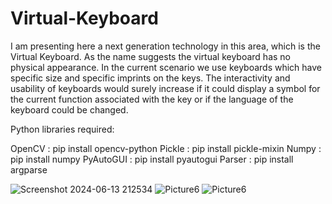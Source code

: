# Virtual-Keyboard
I am presenting here a next generation technology in this area, which is the Virtual Keyboard. As the name suggests the virtual keyboard has no physical appearance. In the current scenario we use keyboards which have specific size and specific imprints on the keys. The interactivity and usability of keyboards would surely increase if it could display a symbol for the current function associated with the key or if the language of the keyboard could be changed.


Python libraries required:

OpenCV    : pip install opencv-python
Pickle    : pip install pickle-mixin
Numpy     : pip install numpy
PyAutoGUI : pip install pyautogui
Parser    : pip install argparse

![Screenshot 2024-06-13 212534](https://github.com/NandiniM24/Virtual-Keyboard/assets/172534465/274577cc-8385-4d51-845f-9bdf3f4926f5)
![Picture6](https://github.com/NandiniM24/Virtual-Keyboard/assets/172534465/6db9cb04-1f14-4152-8331-26324731205b)
![Picture6](https://github.com/NandiniM24/Virtual-Keyboard/assets/172534465/a2cb5856-e4d4-489f-b01d-5ba053b4f48d)


